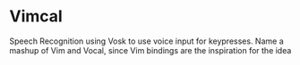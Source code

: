 # Vimcal
Speech Recognition using Vosk to use voice input for keypresses. Name a mashup of Vim and Vocal, since Vim bindings are the inspiration for the idea
